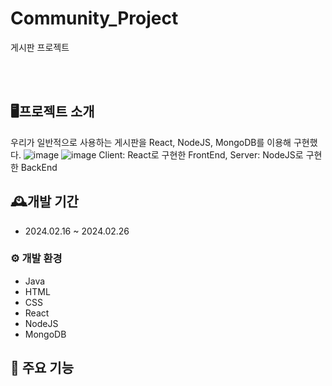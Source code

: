 # Community_Project
게시판 프로젝트

<br>
<br>

## 🖥프로젝트 소개
우리가 일반적으로 사용하는 게시판을 React, NodeJS, MongoDB를 이용해 구현했다.
![image](https://github.com/yofp1937/Community_Project/assets/112924147/ae10a667-6e1d-43ec-9bed-cd540be89b84) ![image](https://github.com/yofp1937/Community_Project/assets/112924147/2f938e2a-4157-4b08-af10-6f9aa2db84ac)
Client: React로 구현한 FrontEnd,
Server: NodeJS로 구현한 BackEnd



## 🕰개발 기간
- 2024.02.16 ~ 2024.02.26


### ⚙ 개발 환경
- Java
- HTML
- CSS
- React
- NodeJS
- MongoDB

## 📌 주요 기능
